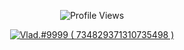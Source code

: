 

<p align="center"> <img src="https://komarev.com/ghpvc/?username=dtbvlad" alt="Profile Views" /> </p>  

<p align="center">
  <a href="https://discord.com/users/734829371310735498">
     <img src="https://discord.c99.nl/widget/theme-4/456857241593708554.png" alt="Vlad.#9999 ( 734829371310735498 )"/>
       </a>
</p>
